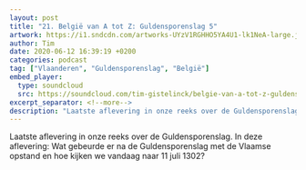 ```yaml
---
layout: post
title: "21. België van A tot Z: Guldensporenslag 5"
artwork: https://i1.sndcdn.com/artworks-UYzV1RGHHO5YA4U1-lk1NeA-large.jpg
author: Tim
date: 2020-06-12 16:39:19 +0200
categories: podcast
tag: ["Vlaanderen", "Guldensporenslag", "België"]
embed_player:
  type: soundcloud
  src: https://soundcloud.com/tim-gistelinck/belgie-van-a-tot-z-guldensporenslag-5
excerpt_separator: <!--more-->
description: "Laatste aflevering in onze reeks over de Guldensporenslag."
---
```

Laatste aflevering in onze reeks over de Guldensporenslag. In deze aflevering: Wat gebeurde er na de Guldensporenslag met de Vlaamse opstand en hoe kijken we vandaag naar 11 juli 1302?
